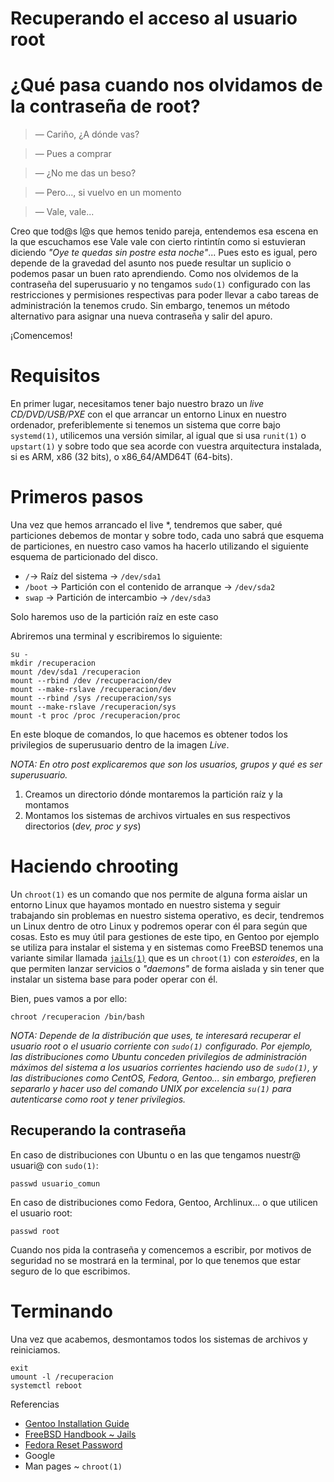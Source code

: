 # Recuperando el acceso al usuario root

# ¿Qué pasa cuando nos olvidamos de la contraseña de root?

> — Cariño, ¿A dónde vas?

> — Pues a comprar

> — ¿No me das un beso?

> — Pero..., si vuelvo en un momento

> — Vale, vale...

Creo que tod@s l@s que hemos tenido pareja, entendemos esa escena en la que escuchamos ese Vale vale con cierto rintintín como si estuvieran diciendo *"Oye te quedas sin postre esta noche"*... Pues esto es igual, pero depende de la gravedad del asunto nos puede resultar un suplicio o podemos pasar un buen rato aprendiendo. Como nos olvidemos de la contraseña del superusuario y no tengamos `sudo(1)` configurado con las restricciones y permisiones respectivas para poder llevar a cabo tareas de administración la tenemos crudo. Sin embargo, tenemos un método alternativo para asignar una nueva contraseña y salir del apuro.

¡Comencemos!

# Requisitos
En primer lugar, necesitamos tener bajo nuestro brazo un *live CD/DVD/USB/PXE* con el que arrancar un entorno Linux en nuestro ordenador, preferiblemente si tenemos un sistema que corre bajo `systemd(1)`, utilicemos una versión similar, al igual que si usa `runit(1)` o `upstart(1)` y sobre todo que sea acorde con vuestra arquitectura instalada, si es ARM, x86 (32 bits), o x86_64/AMD64T (64-bits).

# Primeros pasos
Una vez que hemos arrancado el live *, tendremos que saber, qué particiones debemos de montar y sobre todo, cada uno sabrá que esquema de particiones, en nuestro caso vamos ha hacerlo utilizando el siguiente esquema de particionado del disco.

* `/`-> Raíz del sistema -> `/dev/sda1`
* `/boot` -> Partición con el contenido de arranque -> `/dev/sda2`
* `swap` -> Partición de intercambio -> `/dev/sda3`

Solo haremos uso de la partición raíz en este caso

Abriremos una terminal y escribiremos lo siguiente:
```
su -
mkdir /recuperacion
mount /dev/sda1 /recuperacion
mount --rbind /dev /recuperacion/dev
mount --make-rslave /recuperacion/dev
mount --rbind /sys /recuperacion/sys
mount --make-rslave /recuperacion/sys
mount -t proc /proc /recuperacion/proc
```
En este bloque de comandos, lo que hacemos es obtener todos los privilegios de superusuario dentro de la imagen *Live*.

*NOTA: En otro post explicaremos que son los usuarios, grupos y qué es ser superusuario.*

1. Creamos un directorio dónde montaremos la partición raíz y la montamos
2. Montamos los sistemas de archivos virtuales en sus respectivos directorios (*dev, proc y sys*)

# Haciendo chrooting
Un `chroot(1)` es un comando que nos permite de alguna forma aislar un entorno Linux que hayamos montado en nuestro sistema y seguir trabajando sin problemas en nuestro sistema operativo, es decir, tendremos un Linux dentro de otro Linux y podremos operar con él para según que cosas. Esto es muy útil para gestiones de este tipo, en Gentoo por ejemplo se utiliza para instalar el sistema y en sistemas como FreeBSD tenemos una variante similar llamada [`jails(1)`](https://www.freebsd.org/doc/en_US.ISO8859-1/books/handbook/jails.html?target=_blank) que es un `chroot(1)` con *esteroides*, en la que permiten lanzar servicios o *"daemons"* de forma aislada y sin tener que instalar un sistema base para poder operar con él.

Bien, pues vamos a por ello:

```
chroot /recuperacion /bin/bash
```
*NOTA: Depende de la distribución que uses, te interesará recuperar el usuario root o el usuario corriente con `sudo(1)` configurado. Por ejemplo, las distribuciones como Ubuntu conceden privilegios de administración máximos del sistema a los usuarios corrientes haciendo uso de `sudo(1)`, y las distribuciones como CentOS, Fedora, Gentoo... sin embargo, prefieren separarlo y hacer uso del comando UNIX por excelencia `su(1)` para autenticarse como root y tener privilegios.*

## Recuperando la contraseña
En caso de distribuciones con Ubuntu o en las que tengamos nuestr@ usuari@ con `sudo(1)`:
```
passwd usuario_comun
```

En caso de distribuciones como Fedora, Gentoo, Archlinux... o que utilicen el usuario root:
```
passwd root
```

Cuando nos pida la contraseña y comencemos a escribir, por motivos de seguridad no se mostrará en la terminal, por lo que tenemos que estar seguro de lo que escribimos.

# Terminando
Una vez que acabemos, desmontamos todos los sistemas de archivos y reiniciamos.
```
exit
umount -l /recuperacion
systemctl reboot
```

Referencias
* [Gentoo Installation Guide](https://wiki.gentoo.org/wiki/Chroot/es?target=_blank)
* [FreeBSD Handbook ~ Jails](https://www.freebsd.org/doc/en_US.ISO8859-1/books/handbook/jails.html?target=_blank)
* [Fedora Reset Password](https://fedoraproject.org/wiki/How_to_reset_a_root_password?target=_blank)
* Google
* Man pages ~ `chroot(1)`
